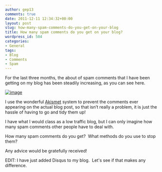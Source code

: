 ```yaml
---
author: gep13
comments: true
date: 2011-12-11 12:34:32+00:00
layout: post
slug: how-many-spam-comments-do-you-get-on-your-blog
title: How many spam comments do you get on your blog?
wordpress_id: 504
categories:
- General
tags:
- Blog
- Comments
- Spam
---
```


For the last three months, the about of spam comments that I have been getting on my blog has been steadily increasing, as you can see here.

[![image](http://www.gep13.co.uk/blog/wp-content/uploads/2011/12/image_thumb.png)](http://www.gep13.co.uk/blog/wp-content/uploads/2011/12/image7.png)

I use the wonderful [Akismet](http://akismet.com/) system to prevent the comments ever appearing on the actual blog post, so that isn’t really a problem, it is just the hassle of having to go and tidy them up!

I have what I would class as a low traffic blog, but I can only imagine how many spam comments other people have to deal with.

How many spam comments do you get?  What methods do you use to stop them?

Any advice would be gratefully received!

EDIT: I have just added Disqus to my blog.  Let's see if that makes any difference.
